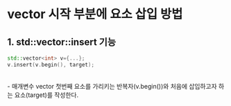 # vector 시작 부분에 요소 삽입 방법
## 1. std::vector::insert 기능


```c++
std::vector<int> v={...};
v.insert(v.begin(), target);
```
<br/>
- 매개변수
vector 첫번째 요소를 가리키는 반복자(v.begin())와 처음에 삽입하고자 하는 요소(target)를 작성한다.

